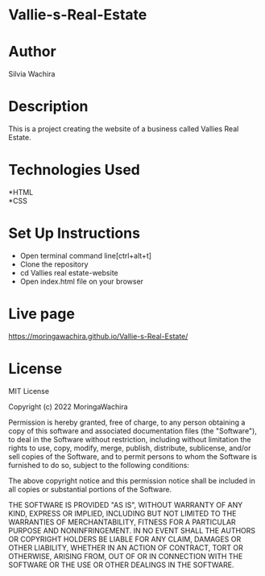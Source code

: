 # Vallie-s-Real-Estate
# Author
Silvia  Wachira
# Description
This is a project creating the website of a business called Vallies Real Estate.
# Technologies Used
*HTML<br>
*CSS
# Set Up Instructions
* Open terminal command line[ctrl+alt+t]<br>
* Clone the repository<br>
* cd Vallies real estate-website<br>
* Open index.html file on your browser
# Live page
https://moringawachira.github.io/Vallie-s-Real-Estate/
# License
MIT License

Copyright (c) 2022 MoringaWachira

Permission is hereby granted, free of charge, to any person obtaining a copy
of this software and associated documentation files (the "Software"), to deal
in the Software without restriction, including without limitation the rights
to use, copy, modify, merge, publish, distribute, sublicense, and/or sell
copies of the Software, and to permit persons to whom the Software is
furnished to do so, subject to the following conditions:

The above copyright notice and this permission notice shall be included in all
copies or substantial portions of the Software.

THE SOFTWARE IS PROVIDED "AS IS", WITHOUT WARRANTY OF ANY KIND, EXPRESS OR
IMPLIED, INCLUDING BUT NOT LIMITED TO THE WARRANTIES OF MERCHANTABILITY,
FITNESS FOR A PARTICULAR PURPOSE AND NONINFRINGEMENT. IN NO EVENT SHALL THE
AUTHORS OR COPYRIGHT HOLDERS BE LIABLE FOR ANY CLAIM, DAMAGES OR OTHER
LIABILITY, WHETHER IN AN ACTION OF CONTRACT, TORT OR OTHERWISE, ARISING FROM,
OUT OF OR IN CONNECTION WITH THE SOFTWARE OR THE USE OR OTHER DEALINGS IN THE
SOFTWARE.
